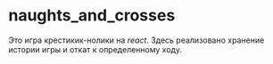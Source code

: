 # naughts_and_crosses
Это игра крестикик-нолики на *react*. Здесь реализовано хранение истории игры и откат к определенному ходу.
